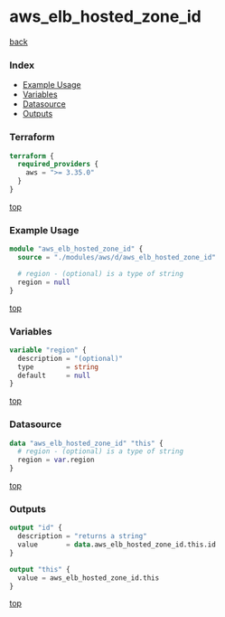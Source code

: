# aws_elb_hosted_zone_id

[back](../aws.md)

### Index

- [Example Usage](#example-usage)
- [Variables](#variables)
- [Datasource](#datasource)
- [Outputs](#outputs)

### Terraform

```terraform
terraform {
  required_providers {
    aws = ">= 3.35.0"
  }
}
```

[top](#index)

### Example Usage

```terraform
module "aws_elb_hosted_zone_id" {
  source = "./modules/aws/d/aws_elb_hosted_zone_id"

  # region - (optional) is a type of string
  region = null
}
```

[top](#index)

### Variables

```terraform
variable "region" {
  description = "(optional)"
  type        = string
  default     = null
}
```

[top](#index)

### Datasource

```terraform
data "aws_elb_hosted_zone_id" "this" {
  # region - (optional) is a type of string
  region = var.region
}
```

[top](#index)

### Outputs

```terraform
output "id" {
  description = "returns a string"
  value       = data.aws_elb_hosted_zone_id.this.id
}

output "this" {
  value = aws_elb_hosted_zone_id.this
}
```

[top](#index)